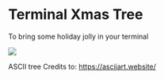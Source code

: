# Terminal Xmas Tree

To bring some holiday jolly in your terminal

![](https://imgur.com/UJKjJUO)

ASCII tree Credits to: https://asciiart.website/
